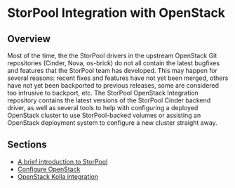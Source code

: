 <!--
SPDX-FileCopyrightText: 2015 - 2023  StorPool <support@storpool.com>
SPDX-License-Identifier: Apache-2.0
-->

# StorPool Integration with OpenStack

## Overview

Most of the time, the the StorPool drivers in the upstream OpenStack Git
repositories (Cinder, Nova, os-brick) do not all contain the latest
bugfixes and features that the StorPool team has developed.
This may happen for several reasons: recent fixes and features have not
yet been merged, others have not yet been backported to previous releases,
some are considered too intrusive to backport, etc.
The StorPool OpenStack Integration repository contains the latest versions
of the StorPool Cinder backend driver, as well as several tools to help with
configuring a deployed OpenStack cluster to use StorPool-backed volumes or
assisting an OpenStack deployment system to configure a new cluster
straight away.

## Sections

- [A brief introduction to StorPool](storpool.md)
- [Configure OpenStack](configure.md)
- [OpenStack Kolla integration](kolla.md)
